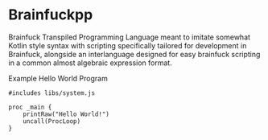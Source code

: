 # Brainfuckpp
Brainfuck Transpiled Programming Language meant to imitate somewhat Kotlin style syntax with scripting specifically tailored for development in Brainfuck, alongside an interlanguage designed for easy brainfuck scripting in a common almost algebraic expression format.

Example Hello World Program
```
#includes libs/system.js

proc _main {
    printRaw("Hello World!")
    uncall(ProcLoop)
}
```
